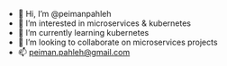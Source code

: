 - 👋 Hi, I’m @peimanpahleh
- 👀 I’m interested in microservices & kubernetes
- 🌱 I’m currently learning kubernetes
- 💞️ I’m looking to collaborate on microservices projects
- 📫 peiman.pahleh@gmail.com
